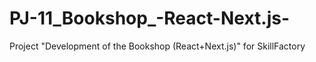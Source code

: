 # PJ-11_Bookshop_-React-Next.js-
Project "Development of the Bookshop (React+Next.js)" for SkillFactory
